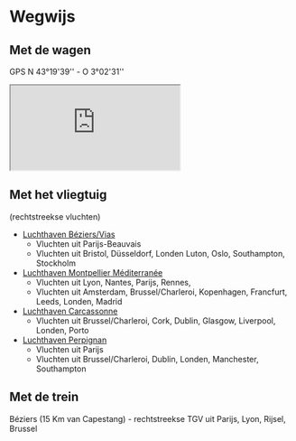 # Wegwijs

## Met de wagen

GPS N 43°19'39'' - O 3°02'31''

<iframe id="map" scrolling="no" src="http://maps.google.be/maps?f=q&amp;source=s_q&amp;hl=en&amp;geocode=&amp;q=Le+M%C3%BBrier+Platane,+4+Rue+Voltaire,+Capestang,+France&amp;aq=t&amp;sll=43.327816,3.041968&amp;sspn=0.00871,0.021136&amp;vpsrc=6&amp;ie=UTF8&amp;hq=Le+M%C3%BBrier+Platane,&amp;hnear=4+Rue+Voltaire,+34310+Capestang,+H%C3%A9rault,+Languedoc-Roussillon,+France&amp;t=m&amp;cid=17541078234979151609&amp;ll=43.393074,3.058319&amp;spn=0.239499,0.439453&amp;z=11&amp;iwloc=A&amp;output=embed"></iframe>

## Met het vliegtuig 

(rechtstreekse vluchten)

* [Luchthaven Béziers/Vias](http://www.beziers.aeroport.fr/)
  * Vluchten uit Parijs-Beauvais 
  * Vluchten uit Bristol, Düsseldorf, Londen Luton, Oslo, Southampton, Stockholm
* [Luchthaven Montpellier Méditerranée](http://www.montpellier.aeroport.fr/)
  * Vluchten uit Lyon, Nantes, Parijs, Rennes, 
  * Vluchten uit Amsterdam, Brussel/Charleroi, Kopenhagen, Francfurt, Leeds, Londen, Madrid
* [Luchthaven Carcassonne](http://www.aeroport-carcassonne.com)
  * Vluchten uit Brussel/Charleroi, Cork, Dublin, Glasgow, Liverpool, Londen, Porto
* [Luchthaven Perpignan ](http://www.aeroport-perpignan.com)
  * Vluchten uit Parijs 
  * Vluchten uit Brussel/Charleroi, Dublin, Londen, Manchester, Southampton

## Met de trein

Béziers (15 Km van Capestang) - rechtstreekse TGV uit Parijs, Lyon, Rijsel, Brussel
